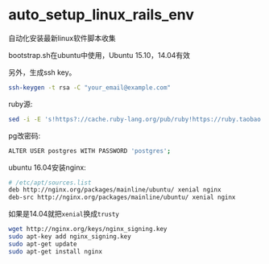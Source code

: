 # auto_setup_linux_rails_env

自动化安装最新linux软件脚本收集

bootstrap.sh在ubuntu中使用，Ubuntu 15.10，14.04有效

另外，生成ssh key。

``` bash
ssh-keygen -t rsa -C "your_email@example.com"
```

ruby源:

``` bash
sed -i -E 's!https?://cache.ruby-lang.org/pub/ruby!https://ruby.taobao.org/mirrors/ruby!' $rvm_path/config/db
```

pg改密码:

``` bash
ALTER USER postgres WITH PASSWORD 'postgres';
```

ubuntu 16.04安装nginx:

``` bash
# /etc/apt/sources.list
deb http://nginx.org/packages/mainline/ubuntu/ xenial nginx
deb-src http://nginx.org/packages/mainline/ubuntu/ xenial nginx
```

如果是14.04就把`xenial`换成`trusty`

``` bash
wget http://nginx.org/keys/nginx_signing.key
sudo apt-key add nginx_signing.key
sudo apt-get update
sudo apt-get install nginx
```
